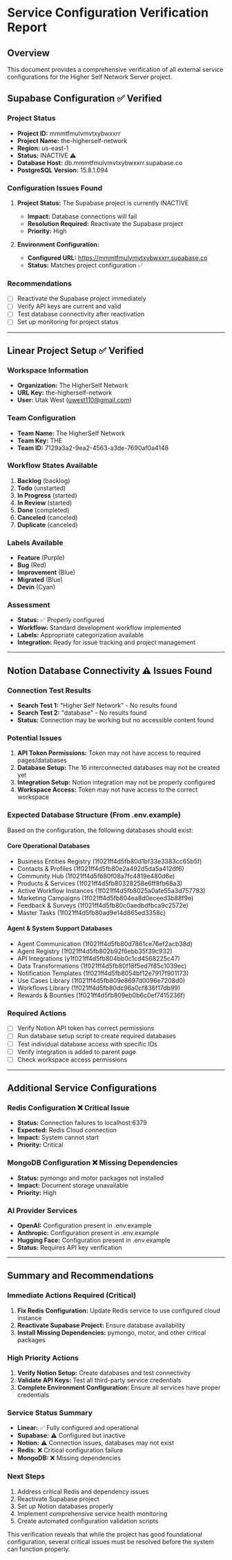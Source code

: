 # Service Configuration Verification Report

## Overview
This document provides a comprehensive verification of all external service configurations for the Higher Self Network Server project.

## Supabase Configuration ✅ Verified

### Project Status
- **Project ID:** mmmtfmulvmvtxybwxxrr
- **Project Name:** the-higherself-network
- **Region:** us-east-1
- **Status:** INACTIVE ⚠️
- **Database Host:** db.mmmtfmulvmvtxybwxxrr.supabase.co
- **PostgreSQL Version:** 15.8.1.094

### Configuration Issues Found
1. **Project Status:** The Supabase project is currently INACTIVE
   - **Impact:** Database connections will fail
   - **Resolution Required:** Reactivate the Supabase project
   - **Priority:** High

2. **Environment Configuration:** 
   - **Configured URL:** https://mmmtfmulvmvtxybwxxrr.supabase.co
   - **Status:** Matches project configuration ✅

### Recommendations
- [ ] Reactivate the Supabase project immediately
- [ ] Verify API keys are current and valid
- [ ] Test database connectivity after reactivation
- [ ] Set up monitoring for project status

---

## Linear Project Setup ✅ Verified

### Workspace Information
- **Organization:** The HigherSelf Network
- **URL Key:** the-higherself-network
- **User:** Utak West (uwest110@gmail.com)

### Team Configuration
- **Team Name:** The HigherSelf Network
- **Team Key:** THE
- **Team ID:** 7129a3a2-9ea2-4563-a3de-7690af0a4148

### Workflow States Available
1. **Backlog** (backlog)
2. **Todo** (unstarted)
3. **In Progress** (started)
4. **In Review** (started)
5. **Done** (completed)
6. **Canceled** (canceled)
7. **Duplicate** (canceled)

### Labels Available
- **Feature** (Purple)
- **Bug** (Red)
- **Improvement** (Blue)
- **Migrated** (Blue)
- **Devin** (Cyan)

### Assessment
- **Status:** ✅ Properly configured
- **Workflow:** Standard development workflow implemented
- **Labels:** Appropriate categorization available
- **Integration:** Ready for issue tracking and project management

---

## Notion Database Connectivity ⚠️ Issues Found

### Connection Test Results
- **Search Test 1:** "Higher Self Network" - No results found
- **Search Test 2:** "database" - No results found
- **Status:** Connection may be working but no accessible content found

### Potential Issues
1. **API Token Permissions:** Token may not have access to required pages/databases
2. **Database Setup:** The 16 interconnected databases may not be created yet
3. **Integration Setup:** Notion integration may not be properly configured
4. **Workspace Access:** Token may not have access to the correct workspace

### Expected Database Structure (From .env.example)
Based on the configuration, the following databases should exist:

#### Core Operational Databases
- Business Entities Registry (1f021ff4d5fb80d1bf33e3383cc65b5f)
- Contacts & Profiles (1f021ff4d5fb80e2a492d5da5a412df6)
- Community Hub (1f021ff4d5fb80f08a7fc4819e480d6e)
- Products & Services (1f021ff4d5fb80328258e6ff8fb68a3)
- Active Workflow Instances (1f021ff4d5fb8025a0afe55a3d757783)
- Marketing Campaigns (1f021ff4d5fb804ea8d0eceed3b88f9e)
- Feedback & Surveys (1f021ff4d5fb80c0aedbdfbca9c2572e)
- Master Tasks (1f021ff4d5fb80ad9e14d865ed3358c)

#### Agent & System Support Databases
- Agent Communication (1f021ff4d5fb80d7861ce76ef2acb38d)
- Agent Registry (1f021ff4d5fb802b92f6ebb35f39c932)
- API Integrations (y1f021ff4d5fb804bb0c1cd4568225c47)
- Data Transformations (1f021ff4d5fb80f18f5ed7f85c1039ec)
- Notification Templates (1f021ff4d5fb8054bf12e7917f901173)
- Use Cases Library (1f021ff4d5fb809e8697d0096e7208d0)
- Workflows Library (1f021ff4d5fb80dc96a0cf836f17db99)
- Rewards & Bounties (1f021ff4d5fb809eb0b6c0ef7415236f)

### Required Actions
- [ ] Verify Notion API token has correct permissions
- [ ] Run database setup script to create required databases
- [ ] Test individual database access with specific IDs
- [ ] Verify integration is added to parent page
- [ ] Check workspace access permissions

---

## Additional Service Configurations

### Redis Configuration ❌ Critical Issue
- **Status:** Connection failures to localhost:6379
- **Expected:** Redis Cloud connection
- **Impact:** System cannot start
- **Priority:** Critical

### MongoDB Configuration ❌ Missing Dependencies
- **Status:** pymongo and motor packages not installed
- **Impact:** Document storage unavailable
- **Priority:** High

### AI Provider Services
- **OpenAI:** Configuration present in .env.example
- **Anthropic:** Configuration present in .env.example
- **Hugging Face:** Configuration present in .env.example
- **Status:** Requires API key verification

---

## Summary and Recommendations

### Immediate Actions Required (Critical)
1. **Fix Redis Configuration:** Update Redis service to use configured cloud instance
2. **Reactivate Supabase Project:** Ensure database availability
3. **Install Missing Dependencies:** pymongo, motor, and other critical packages

### High Priority Actions
1. **Verify Notion Setup:** Create databases and test connectivity
2. **Validate API Keys:** Test all third-party service credentials
3. **Complete Environment Configuration:** Ensure all services have proper credentials

### Service Status Summary
- **Linear:** ✅ Fully configured and operational
- **Supabase:** ⚠️ Configured but inactive
- **Notion:** ⚠️ Connection issues, databases may not exist
- **Redis:** ❌ Critical configuration failure
- **MongoDB:** ❌ Missing dependencies

### Next Steps
1. Address critical Redis and dependency issues
2. Reactivate Supabase project
3. Set up Notion databases properly
4. Implement comprehensive service health monitoring
5. Create automated configuration validation scripts

This verification reveals that while the project has good foundational configuration, several critical issues must be resolved before the system can function properly.

